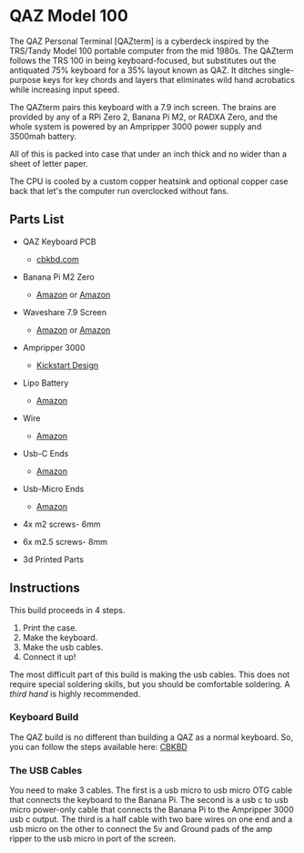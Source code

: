 # QAZ Model 100

The QAZ Personal Terminal [QAZterm] is a cyberdeck inspired by the TRS/Tandy Model 100 portable computer from the mid 1980s. The QAZterm follows the TRS 100 in being keyboard-focused, but substitutes out the antiquated 75% keyboard for a 35% layout known as QAZ. It ditches single-purpose keys for key chords and layers that eliminates wild hand acrobatics while increasing input speed. 

The QAZterm pairs this keyboard with a 7.9 inch screen. The brains are provided by any of a RPi Zero 2, Banana Pi M2, or RADXA Zero, and the whole system is powered by an Ampripper 3000 power supply and 3500mah battery. 

All of this is packed into case that under an inch thick and no wider than a sheet of letter paper. 

The CPU is cooled by a custom copper heatsink and optional copper case back that let's the computer run overclocked without fans. 

## Parts List
* QAZ Keyboard PCB
	* [cbkbd.com](https://www.cbkbd.com/product/qaz)
* Banana Pi M2 Zero
	* [Amazon](https://amzn.to/3dN8PNy) or [Amazon](https://amzn.to/3Chq7Mb)
* Waveshare 7.9 Screen
	* [Amazon](https://amzn.to/3DZmZps) or [Amazon](https://amzn.to/3DZn7VY)
* Ampripper 3000
	* [Kickstart Design](https://www.kickstart-design.com/our-products/p/amp-ripper-3000)
* Lipo Battery
	* [Amazon](https://amzn.to/3BOCNZH)
* Wire
	* [Amazon](https://amzn.to/3RiXVNh)
* Usb-C Ends
	* [Amazon](https://amzn.to/3SHZcym) 
* Usb-Micro Ends
	* [Amazon](https://amzn.to/3xZ4yxv)
	
* 4x m2 screws- 6mm
* 6x m2.5 screws- 8mm
* 3d Printed Parts

## Instructions

This build proceeds in 4 steps.

1. Print the case.
2. Make the keyboard.
3. Make the usb cables.
4. Connect it up!

The most difficult part of this build is making the usb cables. This does not require special soldering skills, but you should be comfortable soldering. A *third hand* is highly recommended. 

### Keyboard Build

The QAZ build is no different than building a QAZ as a normal keyboard. So, you can follow the steps available here: [CBKBD](https://docs.cbkbd.com/build-guides/qaz.html)

### The USB Cables

You need to make 3 cables. The first is a usb micro to usb micro OTG cable that connects the keyboard to the Banana Pi. The second is a usb c to usb micro power-only cable that connects the Banana Pi to the Ampripper 3000 usb c output. The third is a half cable with two bare wires on one end and a usb micro on the other to connect the 5v and Ground pads of the amp ripper to the usb micro in port of the screen. 
